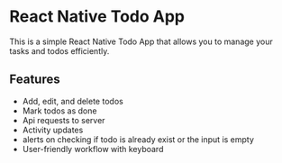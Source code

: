 # React Native Todo App

This is a simple React Native Todo App that allows you to manage your tasks and todos efficiently.



## Features

- Add, edit, and delete todos
- Mark todos as done
- Api requests to server 
- Activity updates
- alerts on checking if todo is already exist or the input is empty
- User-friendly workflow with keyboard 


